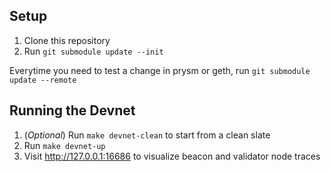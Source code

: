 ## Setup

1. Clone this repository
2. Run `git submodule update --init`

Everytime you need to test a change in prysm or geth, run `git submodule update --remote`

## Running the Devnet

1. (_Optional_) Run `make devnet-clean` to start from a clean slate
2. Run `make devnet-up`
3. Visit <http://127.0.0.1:16686> to visualize beacon and validator node traces
